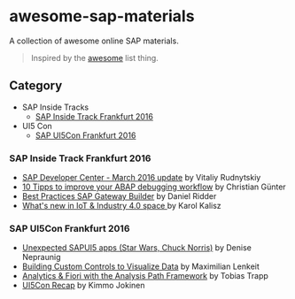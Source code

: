 # awesome-sap-materials

A collection of awesome online SAP materials.

> Inspired by the [awesome](https://github.com/bayandin/awesome-awesomeness) list thing.

## Category
- SAP Inside Tracks
  - [SAP Inside Track Frankfurt 2016](#SAP-Inside-Track-Frankfurt-2016)
- UI5 Con
  - [SAP UI5Con Frankfurt 2016](#SAP-UI5Con-Frankfurt-2016)

### SAP Inside Track Frankfurt 2016
- [SAP Developer Center - March 2016 update](http://www.slideshare.net/VitaliyRudnytskiy/sap-developer-center) by Vitaliy Rudnytskiy
- [10 Tipps to improve your ABAP debugging workflow](https://github.com/christianguenter2/sitFRA_2016) by Christian Günter
- [Best Practices SAP Gateway Builder](http://de.slideshare.net/DanielRidder1/daniel-ridder-best-practices-sap-gateway-builder) by Daniel Ridder
- [What's new in IoT & Industry 4.0 space ](http://www.slideshare.net/KarolKalisz/sitfra-2016-whats-new-in-iot-industry-40-space) by Karol Kalisz

### SAP UI5Con Frankfurt 2016
- [Unexpected SAPUI5 apps (Star Wars, Chuck Norris)](https://ui5con2016slides-d062712trial.dispatcher.hanatrial.ondemand.com/slides/index.html#/) by Denise Nepraunig
- [Building Custom Controls to Visualize Data](http://www.slideshare.net/MaximilianLenkeit/building-custom-controls-to-visualize-data-ui5con-2016-frankfurt) by Maximilian Lenkeit
- [Analytics & Fiori with the Analysis Path Framework](http://de.slideshare.net/ttrapp/analytics-fiori-with-the-analysis-path-framework) by
Tobias Trapp
- [UI5Con Recap](http://scn.sap.com/community/developer-center/front-end/blog/2016/03/13/my-ui5con-recap) by Kimmo Jokinen

